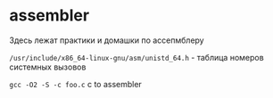 # assembler
Здесь лежат практики и домашки по ассепмблеру

`/usr/include/x86_64-linux-gnu/asm/unistd_64.h` - таблица номеров системных вызовов

`gcc -O2 -S -c foo.c` c to assembler
